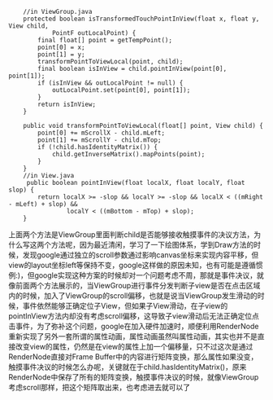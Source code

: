 ```
    //in ViewGroup.java
    protected boolean isTransformedTouchPointInView(float x, float y, View child,
            PointF outLocalPoint) {
        final float[] point = getTempPoint();
        point[0] = x;
        point[1] = y;
        transformPointToViewLocal(point, child);
        final boolean isInView = child.pointInView(point[0], point[1]);
        if (isInView && outLocalPoint != null) {
            outLocalPoint.set(point[0], point[1]);
        }
        return isInView;
    }
    
    public void transformPointToViewLocal(float[] point, View child) {
        point[0] += mScrollX - child.mLeft;
        point[1] += mScrollY - child.mTop;
        if (!child.hasIdentityMatrix()) {
            child.getInverseMatrix().mapPoints(point);
        }
    }
    //in View.java
     public boolean pointInView(float localX, float localY, float slop) {
        return localX >= -slop && localY >= -slop && localX < ((mRight - mLeft) + slop) &&
                localY < ((mBottom - mTop) + slop);
    }
```
上面两个方法是ViewGroup里面判断child是否能够接收触摸事件的决议方法，为什么写这两个方法呢，因为最近清闲，学习了一下绘图体系，学到Draw方法的时候，发现google通过独立的scroll参数通过影响canvas坐标来实现内容平移，但view的layout坐标left等保持不变，google这样做的原因未知，也有可能是遵循惯例:)，但google实现这种方案的时候却对一个问题考虑不周，那就是事件决议，就像前面两个方法展示的，当ViewGroup进行事件分发判断子view是否在点击区域内的时候，加入了ViewGroup的scroll偏移，也就是说当ViewGroup发生滑动的时候，事件依然能够正确定位子View，但如果子View滑动，在子view的pointInView方法内却没有考虑scroll偏移，这导致子view滑动后无法正确定位点击事件，为了弥补这个问题，google在加入硬件加速时，顺便利用RenderNode重新实现了另外一套所谓的属性动画，属性动画虽然叫属性动画，其实也并不是直接改变view的属性，仍然是在view的属性上加一个偏移量，只不过这次是通过RenderNode直接对Frame Buffer中的内容进行矩阵变换，那么属性如果没变，触摸事件决议的时候怎么办呢，关键就在于child.hasIdentityMatrix()，原来RenderNode中保存了所有的矩阵变换，触摸事件决议的时候，就像ViewGroup考虑scroll那样，把这个矩阵取出来，也考虑进去就可以了